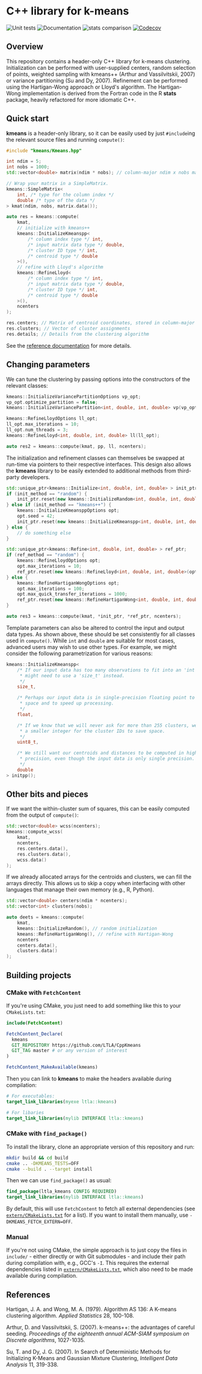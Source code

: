 # C++ library for k-means

![Unit tests](https://github.com/LTLA/CppKmeans/actions/workflows/run-tests.yaml/badge.svg)
![Documentation](https://github.com/LTLA/CppKmeans/actions/workflows/doxygenate.yaml/badge.svg)
![stats comparison](https://github.com/LTLA/CppKmeans/actions/workflows/compare-kmeans.yaml/badge.svg)
[![Codecov](https://codecov.io/gh/LTLA/CppKmeans/branch/master/graph/badge.svg?token=7S231XHC0Q)](https://codecov.io/gh/LTLA/CppKmeans)

## Overview

This repository contains a header-only C++ library for k-means clustering.
Initialization can be performed with user-supplied centers, random selection of points, weighted sampling with kmeans++ (Arthur and Vassilvitskii, 2007) or variance partitioning (Su and Dy, 2007).
Refinement can be performed using the Hartigan-Wong approach or Lloyd's algorithm.
The Hartigan-Wong implementation is derived from the Fortran code in the R **stats** package, heavily refactored for more idiomatic C++.

## Quick start

**kmeans** is a header-only library, so it can be easily used by just `#include`ing the relevant source files and running `compute()`:

```cpp
#include "kmeans/Kmeans.hpp"

int ndim = 5;
int nobs = 1000;
std::vector<double> matrix(ndim * nobs); // column-major ndim x nobs matrix of coordinates

// Wrap your matrix in a SimpleMatrix.
kmeans::SimpleMatrix<
    int, /* type for the column index */
    double /* type of the data */
> kmat(ndim, nobs, matrix.data());

auto res = kmeans::compute(
    kmat,
    // initialize with kmeans++
    kmeans::InitializeKmeanspp<
        /* column index type */ int,
        /* input matrix data type */ double, 
        /* cluster ID type */ int, 
        /* centroid type */ double
    >(),
    // refine with Lloyd's algorithm
    kmeans::RefineLloyd<
        /* column index type */ int,
        /* input matrix data type */ double, 
        /* cluster ID type */ int, 
        /* centroid type */ double
    >(),
    ncenters 
);

res.centers; // Matrix of centroid coordinates, stored in column-major format
res.clusters; // Vector of cluster assignments
res.details; // Details from the clustering algorithm
```

See the [reference documentation](https://ltla.github.io/CppKmeans) for more details.

## Changing parameters 

We can tune the clustering by passing options into the constructors of the relevant classes:

```cpp
kmeans::InitializeVariancePartitionOptions vp_opt;
vp_opt.optimize_partition = false;
kmeans::InitializeVariancePartition<int, double, int, double> vp(vp_opt);

kmeans::RefineLloydOptions ll_opt;
ll_opt.max_iterations = 10;
ll_opt.num_threads = 3;
kmeans::RefineLloyd<int, double, int, double> ll(ll_opt);

auto res2 = kmeans::compute(kmat, pp, ll, ncenters);
```

The initialization and refinement classes can themselves be swapped at run-time via pointers to their respective interfaces.
This design also allows the **kmeans** library to be easily extended to additional methods from third-party developers.

```cpp
std::unique_ptr<kmeans::Initialize<int, double, int, double> > init_ptr;
if (init_method == "random") {
    init_ptr.reset(new kmeans::InitializeRandom<int, double, int, double>);
} else if (init_method == "kmeans++") {
    kmeans::InitializeKmeansppOptions opt;
    opt.seed = 42;
    init_ptr.reset(new kmeans::InitializeKmeanspp<int, double, int, double>(opt));
} else {
    // do something else
}

std::unique_ptr<kmeans::Refine<int, double, int, double> > ref_ptr;
if (ref_method == "random") {
    kmeans::RefineLloydOptions opt;
    opt.max_iterations = 10;
    ref_ptr.reset(new kmeans::RefineLloyd<int, double, int, double>(opt));
} else {
    kmeans::RefineHartiganWongOptions opt;
    opt.max_iterations = 100;
    opt.max_quick_transfer_iterations = 1000;
    ref_ptr.reset(new kmeans::RefineHartiganWong<int, double, int, double>(opt));
}

auto res3 = kmeans::compute(kmat, *init_ptr, *ref_ptr, ncenters);
```

Template parameters can also be altered to control the input and output data types.
As shown above, these should be set consistently for all classes used in `compute()`. 
While `int` and `double` are suitable for most cases, advanced users may wish to use other types.
For example, we might consider the following parametrization for various reasons:

```cpp
kmeans::InitializeKmeanspp<
    /* If our input data has too many observations to fit into an 'int', we
     * might need to use a 'size_t' instead.
     */
    size_t,

    /* Perhaps our input data is in single-precision floating point to save
     * space and to speed up processing.
     */
    float, 

    /* If we know that we will never ask for more than 255 clusters, we can use
     * a smaller integer for the cluster IDs to save space.
     */
    uint8_t, 

    /* We still want our centroids and distances to be computed in high
     * precision, even though the input data is only single precision.
     */
    double 
> initpp();
```

## Other bits and pieces

If we want the within-cluster sum of squares, this can be easily computed from the output of `compute()`:

```cpp
std::vector<double> wcss(ncenters);
kmeans::compute_wcss(
    kmat, 
    ncenters, 
    res.centers.data(), 
    res.clusters.data(), 
    wcss.data()
);
```

If we already allocated arrays for the centroids and clusters, we can fill the arrays directly.
This allows us to skip a copy when interfacing with other languages that manage their own memory (e.g., R, Python).

```cpp
std::vector<double> centers(ndim * ncenters);
std::vector<int> clusters(nobs);

auto deets = kmeans::compute(
    kmat,
    kmeans::InitializeRandom(), // random initialization
    kmeans::RefineHartiganWong(), // refine with Hartigan-Wong 
    ncenters 
    centers.data(),
    clusters.data()
);
```

## Building projects 

### CMake with `FetchContent`

If you're using CMake, you just need to add something like this to your `CMakeLists.txt`:

```cmake
include(FetchContent)

FetchContent_Declare(
  kmeans 
  GIT_REPOSITORY https://github.com/LTLA/CppKmeans
  GIT_TAG master # or any version of interest
)

FetchContent_MakeAvailable(kmeans)
```

Then you can link to **kmeans** to make the headers available during compilation:

```cmake
# For executables:
target_link_libraries(myexe ltla::kmeans)

# For libaries
target_link_libraries(mylib INTERFACE ltla::kmeans)
```

### CMake with `find_package()`

To install the library, clone an appropriate version of this repository and run:

```sh
mkdir build && cd build
cmake .. -DKMEANS_TESTS=OFF
cmake --build . --target install
```

Then we can use `find_package()` as usual:

```cmake
find_package(ltla_kmeans CONFIG REQUIRED)
target_link_libraries(mylib INTERFACE ltla::kmeans)
```

By default, this will use `FetchContent` to fetch all external dependencies (see [`extern/CMakeLists.txt`](extern/CMakeLists.txt) for a list).
If you want to install them manually, use `-DKMEANS_FETCH_EXTERN=OFF`.

### Manual

If you're not using CMake, the simple approach is to just copy the files in `include/` - either directly or with Git submodules - and include their path during compilation with, e.g., GCC's `-I`.
This requires the external dependencies listed in [`extern/CMakeLists.txt`](extern/CMakeLists.txt), which also need to be made available during compilation.

## References

Hartigan, J. A. and Wong, M. A. (1979).
Algorithm AS 136: A K-means clustering algorithm.
_Applied Statistics_ 28, 100-108.

Arthur, D. and Vassilvitskii, S. (2007). 
k-means++: the advantages of careful seeding.
_Proceedings of the eighteenth annual ACM-SIAM symposium on Discrete algorithms_, 1027-1035.

Su, T. and Dy, J. G. (2007).
In Search of Deterministic Methods for Initializing K-Means and Gaussian Mixture Clustering,
_Intelligent Data Analysis_ 11, 319-338.
